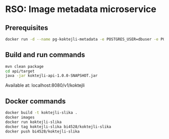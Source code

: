 # RSO: Image metadata microservice

## Prerequisites

```bash
docker run -d --name pg-koktejli-metadata -e POSTGRES_USER=dbuser -e POSTGRES_PASSWORD=postgres -e POSTGRES_DB=koktejli-metadata -p 5432:5432 postgres:13
```

## Build and run commands
```bash
mvn clean package
cd api/target
java -jar koktejli-api-1.0.0-SNAPSHOT.jar
```
Available at: localhost:8080/v1/koktejli

## Docker commands
```bash
docker build -t koktejli-slika .   
docker images
docker run koktejli-slika    
docker tag koktejli-slika bi4528/koktejli-slika   
docker push bi4528/koktejli-slika  
